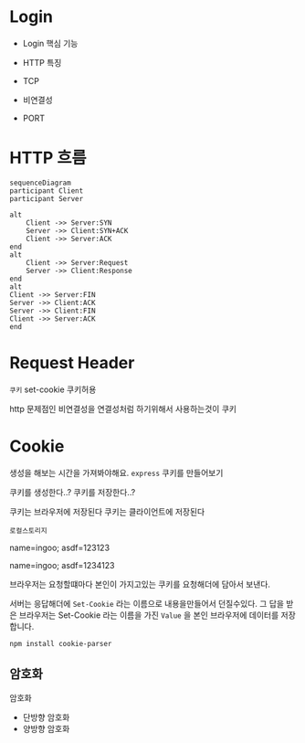 # Login

-   Login 핵심 기능

-   HTTP 특징
-   TCP
-   비연결성
-   PORT

# HTTP 흐름

```mermaid
sequenceDiagram
participant Client
participant Server

alt
    Client ->> Server:SYN
    Server ->> Client:SYN+ACK
    Client ->> Server:ACK
end
alt
    Client ->> Server:Request
    Server ->> Client:Response
end
alt
Client ->> Server:FIN
Server ->> Client:ACK
Server ->> Client:FIN
Client ->> Server:ACK
end

```

# Request Header

`쿠키`
set-cookie
쿠키허용

http 문제점인 비연결성을
연결성처럼 하기위해서 사용하는것이 쿠키

# Cookie

생성을 해보는 시간을 가져봐야해요.
`express` 쿠키를 만들어보기

쿠키를 생성한다..?
쿠키를 저장한다..?

쿠키는 브라우저에 저장된다
쿠키는 클라이언트에 저장된다

`로컬스토리지`

name=ingoo; asdf=123123

name=ingoo; asdf=1234123

브라우저는 요청할떄마다 본인이 가지고있는 쿠키를
요청해더에 담아서 보낸다.

서버는 응답해더에 `Set-Cookie` 라는 이름으로 내용을만들어서 던질수있다.
그 답을 받은 브라우저는 Set-Cookie 라는 이름을 가진 `Value` 을
본인 브라우저에 데이터를 저장합니다.

```
npm install cookie-parser
```

## 암호화

암호화

-   단방향 암호화
-   양방향 암호화
